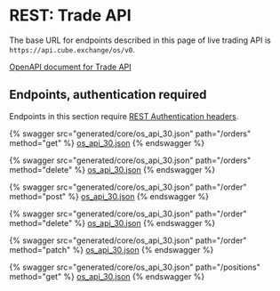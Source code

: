 # REST: Trade API

The base URL for endpoints described in this page of live trading API is `https://api.cube.exchange/os/v0`.

[OpenAPI document for Trade API](generated/core/os_api_30.json)

## Endpoints, authentication required

Endpoints in this section require [REST Authentication headers](README.md#rest-authentication-headers).

{% swagger src="generated/core/os_api_30.json" path="/orders" method="get" %}
[os_api_30.json](generated/core/os_api_30.json)
{% endswagger %}

{% swagger src="generated/core/os_api_30.json" path="/orders" method="delete" %}
[os_api_30.json](generated/core/os_api_30.json)
{% endswagger %}

{% swagger src="generated/core/os_api_30.json" path="/order" method="post" %}
[os_api_30.json](generated/core/os_api_30.json)
{% endswagger %}

{% swagger src="generated/core/os_api_30.json" path="/order" method="delete" %}
[os_api_30.json](generated/core/os_api_30.json)
{% endswagger %}

{% swagger src="generated/core/os_api_30.json" path="/order" method="patch" %}
[os_api_30.json](generated/core/os_api_30.json)
{% endswagger %}

{% swagger src="generated/core/os_api_30.json" path="/positions" method="get" %}
[os_api_30.json](generated/core/os_api_30.json)
{% endswagger %}
